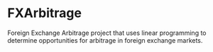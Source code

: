 # FXArbitrage

Foreign Exchange Arbitrage project that uses linear programming to determine opportunities for arbitrage in foreign exchange markets. 
